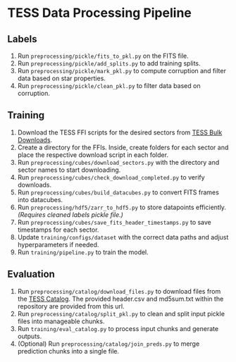 # TESS Data Processing Pipeline

## Labels
1. Run `preprocessing/pickle/fits_to_pkl.py` on the FITS file.
2. Run `preprocessing/pickle/add_splits.py` to add training splits.
3. Run `preprocessing/pickle/mark_pkl.py` to compute corruption and filter data based on star properties.
4. Run `preprocessing/pickle/clean_pkl.py` to filter data based on corruption.

## Training

1. Download the TESS FFI scripts for the desired sectors from [TESS Bulk Downloads](https://archive.stsci.edu/tess/bulk_downloads/bulk_downloads_ffi-tp-lc-dv.html).
2. Create a directory for the FFIs. Inside, create folders for each sector and place the respective download script in each folder.
3. Run `preprocessing/cubes/download_sectors.py` with the directory and sector names to start downloading.
4. Run `preprocessing/cubes/check_download_completed.py` to verify downloads.
5. Run `preprocessing/cubes/build_datacubes.py` to convert FITS frames into datacubes.
6. Run `preprocessing/hdf5/zarr_to_hdf5.py` to store datapoints efficiently. *(Requires cleaned labels pickle file.)*
7. Run `preprocessing/cubes/save_fits_header_timestamps.py` to save timestamps for each sector.
8. Update `training/configs/dataset` with the correct data paths and adjust hyperparameters if needed.
9. Run `training/pipeline.py` to train the model.

## Evaluation

1. Run `preprocessing/catalog/download_files.py` to download files from the [TESS Catalog](https://archive.stsci.edu/missions/tess/catalogs/tic_v82/). The provided header.csv and md5sum.txt within the repository are provided from this url.
2. Run `preprocessing/catalog/split_pkl.py` to clean and split input pickle files into manageable chunks.
3. Run `training/eval_catalog.py` to process input chunks and generate outputs.
4. (Optional) Run `preprocessing/catalog/join_preds.py` to merge prediction chunks into a single file.
